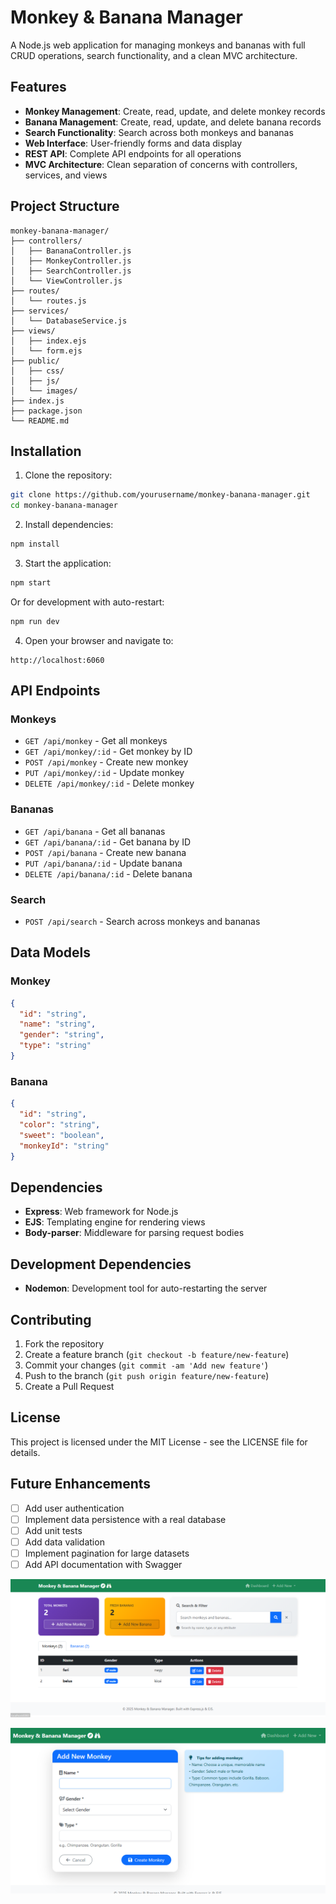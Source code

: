 # Monkey & Banana Manager

A Node.js web application for managing monkeys and bananas with full CRUD operations, search functionality, and a clean MVC architecture.

## Features

- **Monkey Management**: Create, read, update, and delete monkey records
- **Banana Management**: Create, read, update, and delete banana records
- **Search Functionality**: Search across both monkeys and bananas
- **Web Interface**: User-friendly forms and data display
- **REST API**: Complete API endpoints for all operations
- **MVC Architecture**: Clean separation of concerns with controllers, services, and views

## Project Structure

```
monkey-banana-manager/
├── controllers/
│   ├── BananaController.js
│   ├── MonkeyController.js
│   ├── SearchController.js
│   └── ViewController.js
├── routes/
│   └── routes.js
├── services/
│   └── DatabaseService.js
├── views/
│   ├── index.ejs
│   └── form.ejs
├── public/
│   ├── css/
│   ├── js/
│   └── images/
├── index.js
├── package.json
└── README.md
```

## Installation

1. Clone the repository:
```bash
git clone https://github.com/yourusername/monkey-banana-manager.git
cd monkey-banana-manager
```

2. Install dependencies:
```bash
npm install
```

3. Start the application:
```bash
npm start
```

Or for development with auto-restart:
```bash
npm run dev
```

4. Open your browser and navigate to:
```
http://localhost:6060
```

## API Endpoints

### Monkeys
- `GET /api/monkey` - Get all monkeys
- `GET /api/monkey/:id` - Get monkey by ID
- `POST /api/monkey` - Create new monkey
- `PUT /api/monkey/:id` - Update monkey
- `DELETE /api/monkey/:id` - Delete monkey

### Bananas
- `GET /api/banana` - Get all bananas
- `GET /api/banana/:id` - Get banana by ID
- `POST /api/banana` - Create new banana
- `PUT /api/banana/:id` - Update banana
- `DELETE /api/banana/:id` - Delete banana

### Search
- `POST /api/search` - Search across monkeys and bananas

## Data Models

### Monkey
```json
{
  "id": "string",
  "name": "string",
  "gender": "string",
  "type": "string"
}
```

### Banana
```json
{
  "id": "string",
  "color": "string",
  "sweet": "boolean",
  "monkeyId": "string"
}
```

## Dependencies

- **Express**: Web framework for Node.js
- **EJS**: Templating engine for rendering views
- **Body-parser**: Middleware for parsing request bodies

## Development Dependencies

- **Nodemon**: Development tool for auto-restarting the server

## Contributing

1. Fork the repository
2. Create a feature branch (`git checkout -b feature/new-feature`)
3. Commit your changes (`git commit -am 'Add new feature'`)
4. Push to the branch (`git push origin feature/new-feature`)
5. Create a Pull Request

## License

This project is licensed under the MIT License - see the LICENSE file for details.

## Future Enhancements

- [ ] Add user authentication
- [ ] Implement data persistence with a real database
- [ ] Add unit tests
- [ ] Add data validation
- [ ] Implement pagination for large datasets
- [ ] Add API documentation with Swagger

![alt text](image.png)

![alt text](image-1.png)
